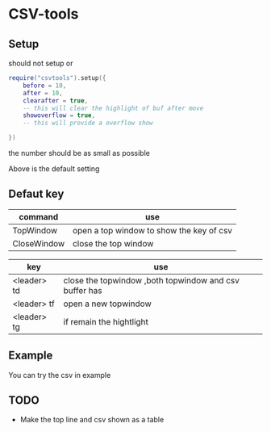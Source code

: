 # CSV-tools

## Setup
should not setup or

```lua
require("csvtools").setup({
	before = 10,
	after = 10,
	clearafter = true,
	-- this will clear the highlight of buf after move
	showoverflow = true,
	-- this will provide a overflow show

})
```

the number should be as small as possible

Above is the default setting

## Defaut key

| command | use |
| -- | -- |
| TopWindow | open a top window to show the key of csv|
| CloseWindow | close the top window|

| key | use |
| -- | -- |
|\<leader\> td| close the topwindow ,both topwindow and csv buffer has |
|\<leader\> tf| open a new topwindow |
|\<leader\> tg| if remain the hightlight |

## Example

You can try the csv in example

## TODO

* Make the top line and csv shown as a table
